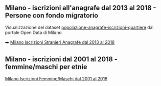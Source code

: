 ## Milano - iscrizioni all'anagrafe dal 2013 al 2018 - Persone con fondo migratorio

Visualizzazione del dataset <a href="http://dati.comune.milano.it/dataset/ds331-popolazione-anagrafe-iscrizioni-quartiere" target="_blank">popolazione-anagrafe-iscrizioni-quartiere</a> dal portale Open Data di Milano

:arrow_right: [Milano Iscrizioni Stranieri Anagrafe dal 2013 al 2018](http://explore.ixmaps.com?project=https://raw.githubusercontent.com/gjrichter/viz/master/Milano/ixmaps_project_Milano_Anagrafe_Iscrizioni_per_Quartiere_fiori.json)

## Milano - iscrizioni dal 2001 al 2018 - femmine/maschi per etnie
[Milano Iscrizioni Femmine/Maschi dal 2001 al 2018](https://gjrichter.github.io/viz/Milano/stranieri_FM_2001_2018_dark.html)



